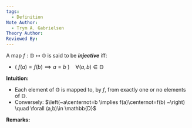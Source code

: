 ```yaml
---
tags:
  - Definition
Note Author:
  - Trym A. Gabrielsen
Theory Author: 
Reviewed By:
---
```

A map $f:\mathbb{D}\mapsto \mathbb{O}$ is said to be ***injective*** iff:
- $\left(~f(a)=f(b) \implies a=b ~\right) \quad \forall (a,b)\in \mathbb{D}$

**Intuition:**
- Each element of $\mathbb{O}$ is mapped to, by $f$, from exactly one or no elements of $\mathbb{D}$.
- Conversely: $\left(~a\centernot=b \implies f(a)\centernot=f(b) ~\right) \quad \forall (a,b)\in \mathbb{D}$

**Remarks:**


